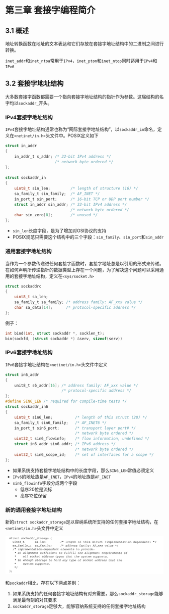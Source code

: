 # 第三章 套接字编程简介

## 3.1 概述

地址转换函数在地址的文本表达和它们存放在套接字地址结构中的二进制之间进行转换。

`inet_addr`和`inet_ntoa`常用于`IPv4`，`inet_pton`和`inet_ntop`同时适用于`IPv4`和`IPv6`

## 3.2 套接字地址结构

大多数套接字函数都需要一个指向套接字地址结构的指针作为参数。这届结构的名字均以`sockaddr_`开头。

### IPv4套接字地址结构

`IPv4`套接字地址结构通常也称为“网际套接字地址结构”，以`sockaddr_in`命名，定义在`<netinet/in.h>`头文件中。POSIX定义如下

```c
struct in_addr
{
    in_addr_t s_addr; /* 32-bit IPv4 address */
                      /* network byte ordered */
};

struct sockaddr_in
{
    uint8_t sin_len;         /* length of structure (16) */
    sa_family_t sin_family;  /* AF_INET */
    in_port_t sin_port;      /* 16-bit TCP or UDP port number */
    struct in_addr sin_addr; /* 32-bit IPv4 address */
                             /* network byte ordered */
    char sin_zero[8];        /* unused */
};
```

- `sin_len`长度字段，是为了增加对OSI协议的支持
- POSIX规范只需要这个结构中的三个字段：`sin_family`、`sin_port`和`sin_addr`

### 通用套接字地址结构

当作为一个参数传递进任何套接字函数时，套接字地址总是以引用的形式来传递。在如何声明所传递指针的数据类型上存在一个问题，为了解决这个问题可以采用通用的套接字地址结构，定义在`<sys/socket.h>`

```c
struct sockaddrc
{
    uint8_t sa_len;
    sa_family_t sa_family; /* address family: AF_xxx value */
    char sa_data[14];      /* protocol-specific address */
};
```

例子：

```c
int bind(int, struct sockaddr *, socklen_t);
bin(sockfd, (struct sockaddr *) &serv, sizeof(serv))
```

### IPv6套接字地址结构

`IPv6`套接字地址结构在`<netinet/in.h>`头文件中定义

```c
struct in6_addr
{
    unit8_t s6_addr[16]; /* address family: AF_xxx value */
                         /* protocol-specific address */
};
#define SIN6_LEN /* required for compile-time tests */
struct sockaddr_in6
{
    uint8_t sin6_len;          /* length of this struct (28) */
    sa_family_t sin6_family;   /* AF_INET6 */
    in_port_t sin6_port;       /* transport layer port# */
                               /* network byte ordered */
    uint32_t sin6_flowinfo;    /* flow information, undefined */
    struct in6_addr sin6_addr; /* IPv6 address */
                               /* network byte ordered */
    uint32_t sin6_scope_id;    /* set of interfaces for a scope */
};
```

- 如果系统支持套接字地址结构中的长度字段，那么`SIN6_LEN`常值必须定义
- `IPv6`的地址族是`AF_INET`，`IPv4`的地址族是`AF_INET`
- `sin6_flowinfo`字段分成两个字段
  - 低序20位是流标
  - 高序12位保留

### 新的通用套接字地址结构

新的`struct sockaddr_storage`足以容纳系统所支持的任何套接字地址结构，在`<netinet/in.h>`头文件中定义

![](pic/3-5.png)

和`sockaddr`相比，存在以下两点差别：

1. 如果系统支持的任何套接字地址结构有对齐需要，那么`sockaddr_storage`能够满足最苛刻的对其要求
2. `sockaddr_storage`足够大，能够容纳系统支持的任何套接字地址结构

